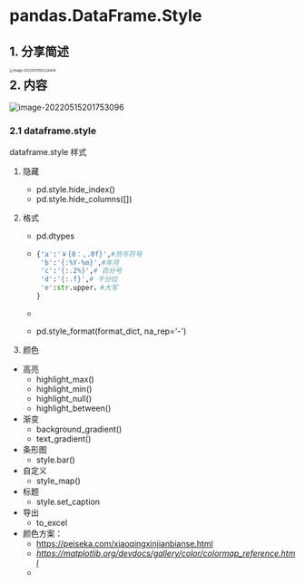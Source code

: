 # pandas.DataFrame.Style

## 1. 分享简述

<img src="C:\Users\A\AppData\Roaming\Typora\typora-user-images\image-20220515192224404.png" alt="image-20220515192224404" style="zoom:40%; float:left" />



## 2. 内容

![image-20220515201753096](C:\Users\A\AppData\Roaming\Typora\typora-user-images\image-20220515201753096.png)

### 2.1 dataframe.style

dataframe.style 样式

1. 隐藏

   - pd.style.hide_index()
   - pd.style.hide_columns([])

2. 格式

   - pd.dtypes

   - ``` python
     {'a':'￥{0：,.0f}',#货币符号
      'b':'{:%Y-%m}',#年月
      'c':'{:.2%}',# 百分号
      'd':'{:.f}',# 千分位
      'e':str.upper，#大写
     }
     ```

   - 

   - pd.style_format(format_dict, na_rep='-')

3. 颜色

- 高亮
  - highlight_max()
  - highlight_min()
  - highlight_null()
  - highlight_between()
- 渐变
  - background_gradient()
  - text_gradient()
- 条形图
  - style.bar()
- 自定义
  - style_map()
- 标题
  - style.set_caption
- 导出
  - to_excel
- 颜色方案：
  - https://peiseka.com/xiaoqingxinjianbianse.html
  - *https://matplotlib.org/devdocs/gallery/color/colormap_reference.html*
  - 

